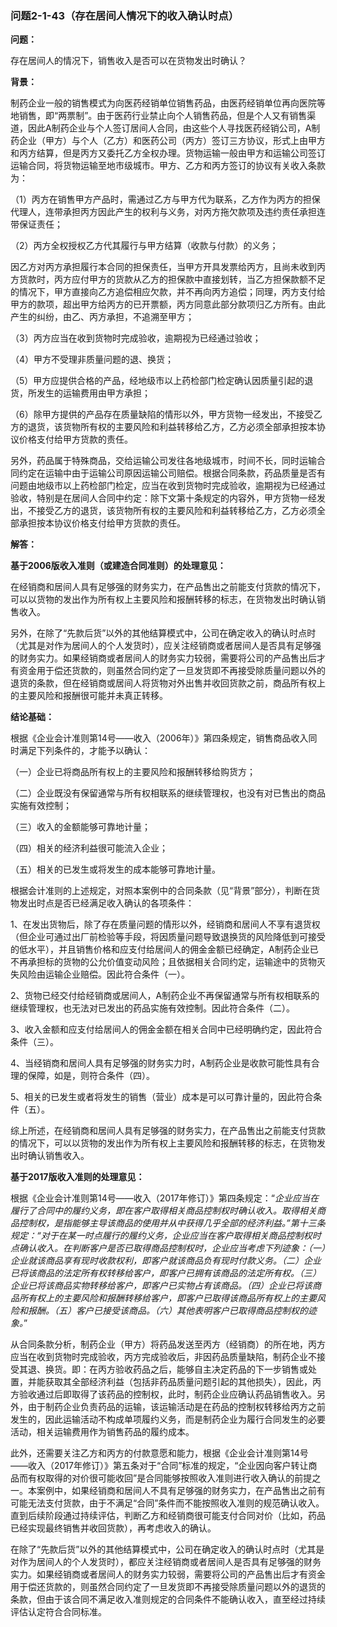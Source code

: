 ### 问题2-1-43（存在居间人情况下的收入确认时点）

**问题：**

存在居间人的情况下，销售收入是否可以在货物发出时确认？

**背景：**

制药企业一般的销售模式为向医药经销单位销售药品，由医药经销单位再向医院等地销售，即“两票制”。由于医药行业禁止向个人销售药品，但是个人又有销售渠道，因此A制药企业与个人签订居间人合同，由这些个人寻找医药经销公司，A制药企业（甲方）与个人（乙方）和医药公司（丙方）签订三方协议，形式上由甲方和丙方结算，但是丙方又委托乙方全权办理。货物运输一般由甲方和运输公司签订运输合同，将货物运输至地市级城市。甲方、乙方和丙方签订的协议有关收入条款为：

（1）丙方在销售甲方产品时，需通过乙方与甲方代为联系，乙方作为丙方的担保代理人，连带承担丙方因此产生的权利与义务，对丙方拖欠款项及违约责任承担连带保证责任；

（2）丙方全权授权乙方代其履行与甲方结算（收款与付款）的义务；

因乙方对丙方承担履行本合同的担保责任，当甲方开具发票给丙方，且尚未收到丙方货款时，丙方应付甲方的货款从乙方的担保款中直接划转，当乙方担保款额不足的情况下，甲方直接向乙方追偿相应欠款，并不再向丙方追偿；同理，丙方支付给甲方的款项，超出甲方给丙方的已开票额，丙方同意此部分款项归乙方所有。由此产生的纠纷，由乙、丙方承担，不追溯至甲方；

（3）丙方应当在收到货物时完成验收，逾期视为已经通过验收；

（4）甲方不受理非质量问题的退、换货；

（5）甲方应提供合格的产品，经地级市以上药检部门检定确认因质量引起的退货，所发生的运输费用由甲方承担；

（6）除甲方提供的产品存在质量缺陷的情形以外，甲方货物一经发出，不接受乙方的退货，该货物所有权的主要风险和利益转移给乙方，乙方必须全部承担按本协议价格支付给甲方货款的责任。

另外，药品属于特殊商品，交给运输公司发往各地级城市，时间不长，同时运输合同约定在运输中由于运输公司原因运输公司赔偿。根据合同条款，药品质量是否有问题由地级市以上药检部门检定，应当在收到货物时完成验收，逾期视为已经通过验收，特别是在居间人合同中约定：除下文第十条规定的内容外，甲方货物一经发出，不接受乙方的退货，该货物所有权的主要风险和利益转移给乙方，乙方必须全部承担按本协议价格支付给甲方货款的责任。

**解答：**

**基于2006版收入准则（或建造合同准则）的处理意见：**

在经销商和居间人具有足够强的财务实力，在产品售出之前能支付货款的情况下，可以以货物的发出作为所有权上主要风险和报酬转移的标志，在货物发出时确认销售收入。

另外，在除了“先款后货”以外的其他结算模式中，公司在确定收入的确认时点时（尤其是对作为居间人的个人发货时），应关注经销商或者居间人是否具有足够强的财务实力。如果经销商或者居间人的财务实力较弱，需要将公司的产品售出后才有资金用于偿还货款的，则虽然合同约定了一旦发货即不再接受除质量问题以外的退货的条款，但在经销商或居间人将货物对外出售并收回货款之前，商品所有权上的主要风险和报酬很可能并未真正转移。

**结论基础：**

根据《企业会计准则第14号——收入（2006年）》第四条规定，销售商品收入同时满足下列条件的，才能予以确认：

（一）企业已将商品所有权上的主要风险和报酬转移给购货方；

（二）企业既没有保留通常与所有权相联系的继续管理权，也没有对已售出的商品实施有效控制；

（三）收入的金额能够可靠地计量；

（四）相关的经济利益很可能流入企业；

（五）相关的已发生或将发生的成本能够可靠地计量。

根据会计准则的上述规定，对照本案例中的合同条款（见“背景”部分），判断在货物发出时点是否已经满足收入确认的各项条件：

1、在发出货物后，除了存在质量问题的情形以外，经销商和居间人不享有退货权（但企业可通过出厂前检验等手段，将因质量问题导致退换货的风险降低到可接受的低水平），并且销售价格和应支付给居间人的佣金金额已经确定，A制药企业已不再承担标的货物的公允价值变动风险；且依据相关合同约定，运输途中的货物灭失风险由运输企业赔偿。因此符合条件（一）。

2、货物已经交付给经销商或居间人，A制药企业不再保留通常与所有权相联系的继续管理权，也无法对已发出的药品实施有效控制。因此符合条件（二）。

3、收入金额和应支付给居间人的佣金金额在相关合同中已经明确约定，因此符合条件（三）。

4、当经销商和居间人具有足够强的财务实力时，A制药企业是收款可能性具有合理的保障，如是，则符合条件（四）。

5、相关的已发生或者将发生的销售（营业）成本是可以可靠计量的，因此符合条件（五）。

综上所述，在经销商和居间人具有足够强的财务实力，在产品售出之前能支付货款的情况下，可以以货物的发出作为所有权上主要风险和报酬转移的标志，在货物发出时确认销售收入。

**基于2017版收入准则的处理意见：**

根据《企业会计准则第14号——收入（2017年修订）》第四条规定：“*企业应当在履行了合同中的履约义务，即在客户取得相关商品控制权时确认收入。取得相关商品控制权，是指能够主导该商品的使用并从中获得几乎全部的经济利益。”第十三条规定：“对于在某一时点履行的履约义务，企业应当在客户取得相关商品控制权时点确认收入。在判断客户是否已取得商品控制权时，企业应当考虑下列迹象：（一）企业就该商品享有现时收款权利，即客户就该商品负有现时付款义务。（二）企业已将该商品的法定所有权转移给客户，即客户已拥有该商品的法定所有权。（三）企业已将该商品实物转移给客户，即客户已实物占有该商品。（四）企业已将该商品所有权上的主要风险和报酬转移给客户，即客户已取得该商品所有权上的主要风险和报酬。（五）客户已接受该商品。（六）其他表明客户已取得商品控制权的迹象。*”

从合同条款分析，制药企业（甲方）将药品发送至丙方（经销商）的所在地，丙方应当在收到货物时完成验收，丙方完成验收后，非因药品质量缺陷，制药企业不接受其退、换货。即：在丙方验收药品之后，能够自主决定药品的下一步销售或处置，并能获取其全部经济利益（包括非药品质量问题引起的其他损失），因此，丙方验收通过后即取得了该药品的控制权，此时，制药企业应确认药品销售收入。另外，由于制药企业负责药品的运输，该运输活动是在药品的控制权转移给丙方之前发生的，因此运输活动不构成单项履约义务，而是制药企业为履行合同发生的必要活动，相关运输费用作为销售药品的履约成本。

此外，还需要关注乙方和丙方的付款意愿和能力，根据《企业会计准则第14号——收入（2017年修订）》第五条对于“合同”标准的规定，“企业因向客户转让商品而有权取得的对价很可能收回”是合同能够按照收入准则进行收入确认的前提之一。本案例中，如果经销商和居间人不具有足够强的财务实力，在产品售出之前有可能无法支付货款，由于不满足“合同”条件而不能按照收入准则的规范确认收入。直到后续阶段通过持续评估，判断乙方和经销商很可能支付合同对价（比如，药品已经实现最终销售并收回货款），再考虑收入的确认。

在除了“先款后货”以外的其他结算模式中，公司在确定收入的确认时点时（尤其是对作为居间人的个人发货时），都应关注经销商或者居间人是否具有足够强的财务实力。如果经销商或者居间人的财务实力较弱，需要将公司的产品售出后才有资金用于偿还货款的，则虽然合同约定了一旦发货即不再接受除质量问题以外的退货的条款，但由于该合同不满足收入准则规定的合同条件不能确认收入，直至经过持续评估认定符合合同标准。